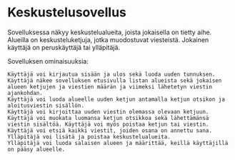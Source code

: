 # Keskustelusovellus

Sovelluksessa näkyy keskustelualueita, joista jokaisella on tietty aihe. Alueilla on keskusteluketjuja, jotka muodostuvat viesteistä. Jokainen käyttäjä on peruskäyttäjä tai ylläpitäjä.

Sovelluksen ominaisuuksia:

    Käyttäjä voi kirjautua sisään ja ulos sekä luoda uuden tunnuksen.
    Käyttäjä näkee sovelluksen etusivulla listan alueista sekä jokaisen alueen ketjujen ja viestien määrän ja viimeksi lähetetyn viestin ajankohdan.
    Käyttäjä voi luoda alueelle uuden ketjun antamalla ketjun otsikon ja aloitusviestin sisällön.
    Käyttäjä voi kirjoittaa uuden viestin olemassa olevaan ketjuun.
    Käyttäjä voi muokata luomansa ketjun otsikkoa sekä lähettämänsä viestin sisältöä. Käyttäjä voi myös poistaa ketjun tai viestin.
    Käyttäjä voi etsiä kaikki viestit, joiden osana on annettu sana.
    Ylläpitäjä voi lisätä ja poistaa keskustelualueita.
    Ylläpitäjä voi luoda salaisen alueen ja määrittää, keillä käyttäjillä on pääsy alueelle.

